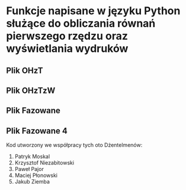 # Funkcje napisane w języku Python służące do obliczania równań pierwszego rzędzu oraz wyświetlania wydruków

## Plik OHzT
## Plik OHzTzW
## Plik Fazowane
## Plik Fazowane 4

Kod utworzony we współpracy tych oto Dżentelmenów:
1. Patryk Moskal
2. Krzysztof Niezabitowski
3. Paweł Pajor
4. Maciej Płonowski
5. Jakub Ziemba
